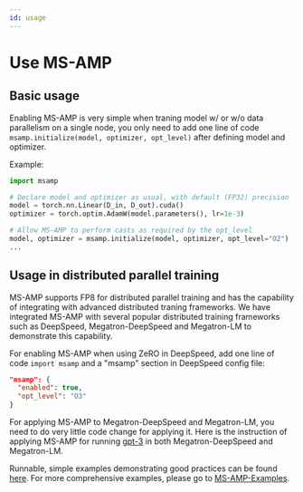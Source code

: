 ```yaml
---
id: usage
---
```


# Use MS-AMP

## Basic usage

Enabling MS-AMP is very simple when traning model w/ or w/o data parallelism on a single node, you only need to add one line of code `msamp.initialize(model, optimizer, opt_level)` after defining model and optimizer.

Example:

```python
import msamp

# Declare model and optimizer as usual, with default (FP32) precision
model = torch.nn.Linear(D_in, D_out).cuda()
optimizer = torch.optim.AdamW(model.parameters(), lr=1e-3)

# Allow MS-AMP to perform casts as required by the opt_level
model, optimizer = msamp.initialize(model, optimizer, opt_level="O2")
...
```

## Usage in distributed parallel training

MS-AMP supports FP8 for distributed parallel training and has the capability of integrating with advanced distributed traning frameworks. We have integrated MS-AMP with several popular distributed training frameworks such as DeepSpeed, Megatron-DeepSpeed and Megatron-LM to demonstrate this capability.

For enabling MS-AMP when using ZeRO in DeepSpeed, add one line of code `import msamp` and a "msamp" section in DeepSpeed config file:

```json
"msamp": {
  "enabled": true,
  "opt_level": "O3"
}
```

For applying MS-AMP to Megatron-DeepSpeed and Megatron-LM, you need to do very little code change for applying it. Here is the instruction of applying MS-AMP for running [gpt-3](https://github.com/Azure/MS-AMP-Examples/tree/main/gpt3) in both Megatron-DeepSpeed and Megatron-LM.

Runnable, simple examples demonstrating good practices can be found [here](https://azure.github.io//MS-AMP/docs/getting-started/run-msamp).
For more comprehensive examples, please go to [MS-AMP-Examples](https://github.com/Azure/MS-AMP-Examples).
